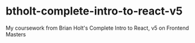 # btholt-complete-intro-to-react-v5
My coursework from Brian Holt's Complete Intro to React, v5 on Frontend Masters
